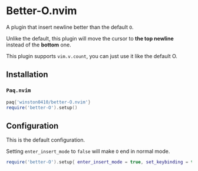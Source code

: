 # Better-O.nvim

A plugin that insert newline better than the default `O`.

Unlike the default, this plugin will move the cursor to **the top newline** instead of the **bottom** one.

This plugin supports `vim.v.count`, you can just use it like the default O.

## Installation

### `Paq.nvim`

```lua
paq{'winston0410/better-O.nvim'}
require('better-O').setup()
```

## Configuration

This is the default configuration.

Setting `enter_insert_mode` to `false` will make `O` end in normal mode.

```lua
require('better-O').setup{ enter_insert_mode = true, set_keybinding = true }
```
